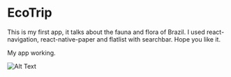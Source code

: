 # EcoTrip
This is my first app, it talks about the fauna and flora of Brazil. I used react-navigation, react-native-paper and flatlist with searchbar. Hope you like it.

My app working.

![Alt Text](https://media.giphy.com/media/i3P3PKYRWOf492yf6X/giphy.gif)
